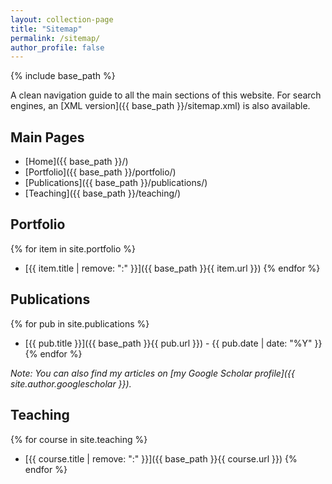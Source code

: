 ```yaml
---
layout: collection-page
title: "Sitemap"
permalink: /sitemap/
author_profile: false
---
```


{% include base_path %}

A clean navigation guide to all the main sections of this website. For search engines, an [XML version]({{ base_path }}/sitemap.xml) is also available.

## Main Pages
- [Home]({{ base_path }}/)
- [Portfolio]({{ base_path }}/portfolio/)
- [Publications]({{ base_path }}/publications/)
- [Teaching]({{ base_path }}/teaching/)


## Portfolio
{% for item in site.portfolio %}
  - [{{ item.title | remove: ":" }}]({{ base_path }}{{ item.url }})
{% endfor %}

## Publications
{% for pub in site.publications %}
  - [{{ pub.title }}]({{ base_path }}{{ pub.url }}) - {{ pub.date | date: "%Y" }}
{% endfor %}

*Note: You can also find my articles on [my Google Scholar profile]({{ site.author.googlescholar }}).*

## Teaching
{% for course in site.teaching %}
  - [{{ course.title | remove: ":" }}]({{ base_path }}{{ course.url }})
{% endfor %}
